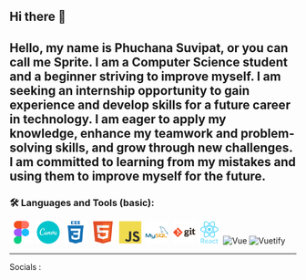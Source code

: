 ## Hi there 👋

Hello, my name is Phuchana Suvipat, or you can call me Sprite. I am a Computer Science student and a beginner striving to improve myself. I am seeking an internship opportunity to gain experience and develop skills for a future career in technology.
I am eager to apply my knowledge, enhance my teamwork and problem-solving skills, and grow through new challenges. I am committed to learning from my mistakes and using them to improve myself for the future.
---

### :hammer_and_wrench: Languages and Tools (basic): 
<div>
  <img src="https://github.com/devicons/devicon/blob/master/icons/figma/figma-original.svg" title="figma" alt="figma" width="40" height="40"/>&nbsp;
    <img src="https://github.com/devicons/devicon/blob/master/icons/canva/canva-original.svg" title="canva" alt="canva" width="40" height="40"/>&nbsp;
  <img src="https://github.com/devicons/devicon/blob/master/icons/css3/css3-plain-wordmark.svg"  title="CSS3" alt="CSS" width="40" height="40"/>&nbsp;
  <img src="https://github.com/devicons/devicon/blob/master/icons/html5/html5-original.svg" title="HTML5" alt="HTML" width="40" height="40"/>&nbsp;
  <img src="https://github.com/devicons/devicon/blob/master/icons/javascript/javascript-original.svg" title="JavaScript" alt="JavaScript" width="40" height="40"/>&nbsp;
  <img src="https://github.com/devicons/devicon/blob/master/icons/mysql/mysql-original-wordmark.svg" title="MySQL"  alt="MySQL" width="40" height="40"/>&nbsp;
  <img src="https://github.com/devicons/devicon/blob/master/icons/git/git-original-wordmark.svg" title="Git" alt="Git" width="40" height="40"/>
  <img src="https://github.com/devicons/devicon/blob/master/icons/react/react-original-wordmark.svg" title="react" alt="react" width="40" height="40"/>
<img src="https://github.com/devicons/devicon/blob/master/icons/vue/vue-original-wordmark.svg" title="Vue" alt="Vue" width="40" height="40"/>
<img src="https://github.com/devicons/devicon/blob/master/icons/vuetify/vuetify-original-wordmark.svg" title="Vuetify" alt="Vuetify" width="40" height="40"/>
  
  
  

</div>

---

Socials : 

</div>
